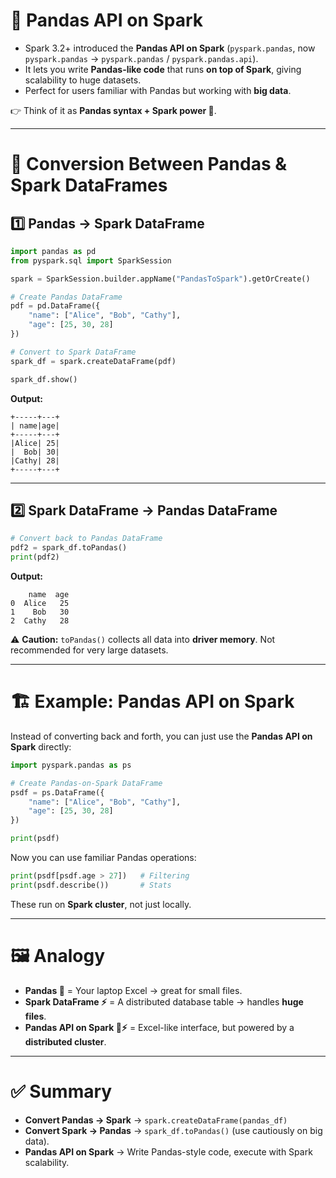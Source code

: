 # 🐼 Pandas API on Spark

* Spark 3.2+ introduced the **Pandas API on Spark** (`pyspark.pandas`, now `pyspark.pandas` → `pyspark.pandas` / `pyspark.pandas.api`).
* It lets you write **Pandas-like code** that runs **on top of Spark**, giving scalability to huge datasets.
* Perfect for users familiar with Pandas but working with **big data**.

👉 Think of it as **Pandas syntax + Spark power 🚀**.

---

# 🔄 Conversion Between Pandas & Spark DataFrames

## 1️⃣ **Pandas → Spark DataFrame**

```python
import pandas as pd
from pyspark.sql import SparkSession

spark = SparkSession.builder.appName("PandasToSpark").getOrCreate()

# Create Pandas DataFrame
pdf = pd.DataFrame({
    "name": ["Alice", "Bob", "Cathy"],
    "age": [25, 30, 28]
})

# Convert to Spark DataFrame
spark_df = spark.createDataFrame(pdf)

spark_df.show()
```

**Output:**

```
+-----+---+
| name|age|
+-----+---+
|Alice| 25|
|  Bob| 30|
|Cathy| 28|
+-----+---+
```

---

## 2️⃣ **Spark DataFrame → Pandas DataFrame**

```python
# Convert back to Pandas DataFrame
pdf2 = spark_df.toPandas()
print(pdf2)
```

**Output:**

```
    name  age
0  Alice   25
1    Bob   30
2  Cathy   28
```

⚠️ **Caution:** `toPandas()` collects all data into **driver memory**. Not recommended for very large datasets.

---

# 🏗️ Example: Pandas API on Spark

Instead of converting back and forth, you can just use the **Pandas API on Spark** directly:

```python
import pyspark.pandas as ps

# Create Pandas-on-Spark DataFrame
psdf = ps.DataFrame({
    "name": ["Alice", "Bob", "Cathy"],
    "age": [25, 30, 28]
})

print(psdf)
```

Now you can use familiar Pandas operations:

```python
print(psdf[psdf.age > 27])   # Filtering
print(psdf.describe())       # Stats
```

These run on **Spark cluster**, not just locally.

---

# 🖼️ Analogy

* **Pandas 🐼** = Your laptop Excel → great for small files.
* **Spark DataFrame ⚡** = A distributed database table → handles **huge files**.
* **Pandas API on Spark 🐼⚡** = Excel-like interface, but powered by a **distributed cluster**.

---

# ✅ Summary

* **Convert Pandas → Spark** → `spark.createDataFrame(pandas_df)`
* **Convert Spark → Pandas** → `spark_df.toPandas()` (use cautiously on big data).
* **Pandas API on Spark** → Write Pandas-style code, execute with Spark scalability.
